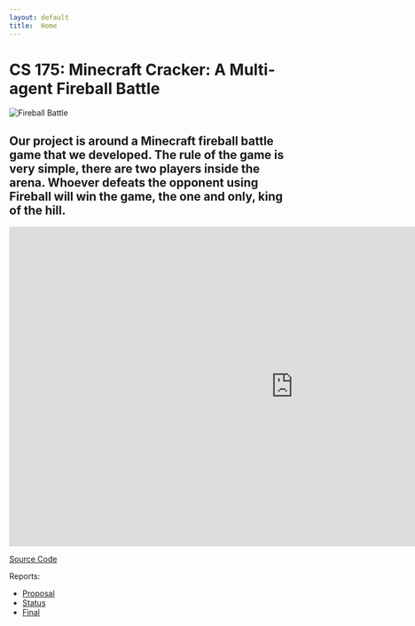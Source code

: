 ```yaml
---
layout: default
title:  Home
---
```

# CS 175: Minecraft Cracker: A Multi-agent Fireball Battle

![Fireball Battle](https://i.ytimg.com/vi/-HVxYHAch2g/maxresdefault.jpg)

## Our project is around a Minecraft fireball battle game that we developed. The rule of the game is very simple, there are two players inside the arena. Whoever defeats the opponent using Fireball will win the game, the one and only, king of the hill. 


<iframe width="1024" height="576" src="https://www.youtube.com/embed/UMcZHYxZHTo" frameborder="0" allowfullscreen="true"> </iframe>



[Source Code](https://github.com/hongminy/Minecraft-Cracker/)

Reports:

- [Proposal](proposal.html)
- [Status](status.html)
- [Final](final.html)
